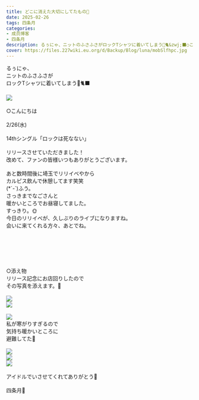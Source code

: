 ```yaml
---
title: どこに消えた大切にしてたもの💎
date: 2025-02-26
tags: 四条月
categories: 
- 成员博客
- 四条月
description: るぅにゃ、ニットのふさふさがロックTシャツに着いてしまう🧶🐈&zwj;⬛○こんにちは2/26(水)14thシングル「ロックは死なない」リリースさせていただきました！改めて、ファンの皆様いつもありがとうございます。あ...
cover: https://files.227wiki.eu.org/d/Backup/Blog/luna/mobSlfhpc.jpg 
---
```

<div class="blog_detail__main">
<p>るぅにゃ、<br/>ニットのふさふさが<br/>ロックTシャツに着いてしまう🧶🐈‍⬛<br/><br/><img src="https://files.227wiki.eu.org/d/Backup/Blog/luna/mobSlfhpc.jpg"><br/><br/>○こんにちは<br/><br/>2/26(水)<br/><br/>14thシングル「ロックは死なない」<br/><br/>リリースさせていただきました！<br/>改めて、ファンの皆様いつもありがとうございます。<br/><br/>あと数時間後に埼玉でリリイベやから<br/>カルピス飲んで休憩してます笑笑<br/>(*´-`)ふう。<br/>さっきまでなごさんと<br/>暖かいところでお昼寝してました。<br/>すっきり。🌞<br/>今日のリリイベが、久しぶりのライブになりますね。<br/>会いに来てくれる方々、あとでね。<br/><br/><br/><br/><br/><br/><br/>○添え物<br/>リリース記念にお店回りしたので<br/>その写真を添えます。🥗<br/><br/><img src="https://files.227wiki.eu.org/d/Backup/Blog/luna/mobB1ZG8a.jpg"><br/><img src="https://files.227wiki.eu.org/d/Backup/Blog/luna/mobMOKz2p.jpg"><br/><br/><img src="https://files.227wiki.eu.org/d/Backup/Blog/luna/mobYVlDqR.jpg"><br/>私が寒がりすぎるので<br/>気持ち暖かいところに<br/>避難してた🐌<br/><br/><img src="https://files.227wiki.eu.org/d/Backup/Blog/luna/mobOlVVMB.jpg"><br/><img src="https://files.227wiki.eu.org/d/Backup/Blog/luna/mobjfpJnh.jpg"><br/><img src="https://files.227wiki.eu.org/d/Backup/Blog/luna/mobpvKEJ3.jpg"><br/><br/>アイドルでいさせてくれてありがとう🎻<br/><br/>四条月🌙</img></img></img></img></img></img></img></p>
<!--twitter-->

<!--//twitter-->
</div>